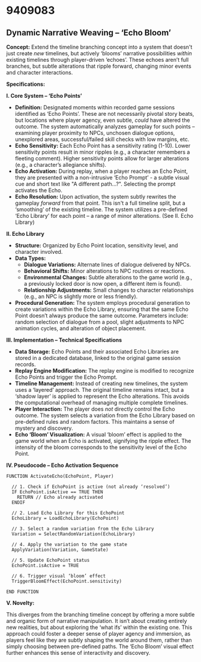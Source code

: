 # 9409083

## Dynamic Narrative Weaving – ‘Echo Bloom’

**Concept:** Extend the timeline branching concept into a system that doesn't just create *new* timelines, but actively ‘blooms’ narrative possibilities *within* existing timelines through player-driven ‘echoes’. These echoes aren’t full branches, but subtle alterations that ripple forward, changing minor events and character interactions.

**Specifications:**

**I. Core System – ‘Echo Points’**

*   **Definition:** Designated moments within recorded game sessions identified as ‘Echo Points’. These are not necessarily pivotal story beats, but locations where player agency, even subtle, *could* have altered the outcome. The system automatically analyzes gameplay for such points – examining player proximity to NPCs, unchosen dialogue options, unexplored areas, successful/failed skill checks with low margins, etc.
*   **Echo Sensitivity:** Each Echo Point has a sensitivity rating (1-10). Lower sensitivity points result in minor ripples (e.g., a character remembers a fleeting comment). Higher sensitivity points allow for larger alterations (e.g., a character’s allegiance shifts).
*   **Echo Activation:** During replay, when a player reaches an Echo Point, they are presented with a non-intrusive ‘Echo Prompt’ - a subtle visual cue and short text like "A different path…?". Selecting the prompt activates the Echo.
*   **Echo Resolution:**  Upon activation, the system subtly rewrites the gameplay *forward* from that point. This isn't a full timeline split, but a ‘smoothing’ of the existing timeline.  The system utilizes a pre-defined ‘Echo Library’ for each point – a range of minor alterations. (See II. Echo Library)

**II. Echo Library**

*   **Structure:** Organized by Echo Point location, sensitivity level, and character involved.
*   **Data Types:**
    *   **Dialogue Variations:** Alternate lines of dialogue delivered by NPCs.
    *   **Behavioral Shifts:** Minor alterations to NPC routines or reactions.
    *   **Environmental Changes:** Subtle alterations to the game world (e.g., a previously locked door is now open, a different item is found).
    *   **Relationship Adjustments:** Small changes to character relationships (e.g., an NPC is slightly more or less friendly).
*   **Procedural Generation:** The system employs procedural generation to create variations within the Echo Library, ensuring that the same Echo Point doesn’t always produce the same outcome.  Parameters include: random selection of dialogue from a pool, slight adjustments to NPC animation cycles, and alteration of object placement.

**III. Implementation – Technical Specifications**

*   **Data Storage:** Echo Points and their associated Echo Libraries are stored in a dedicated database, linked to the original game session records.
*   **Replay Engine Modification:** The replay engine is modified to recognize Echo Points and trigger the Echo Prompt.
*   **Timeline Management:** Instead of creating new timelines, the system uses a ‘layered’ approach.  The original timeline remains intact, but a ‘shadow layer’ is applied to represent the Echo alterations. This avoids the computational overhead of managing multiple complete timelines.
*   **Player Interaction:** The player does *not* directly control the Echo outcome. The system selects a variation from the Echo Library based on pre-defined rules and random factors. This maintains a sense of mystery and discovery.
*   **Echo ‘Bloom’ Visualization:** A visual ‘bloom’ effect is applied to the game world when an Echo is activated, signifying the ripple effect. The intensity of the bloom corresponds to the sensitivity level of the Echo Point.

**IV.  Pseudocode – Echo Activation Sequence**

```
FUNCTION ActivateEcho(EchoPoint, Player)

  // 1. Check if EchoPoint is active (not already ‘resolved’)
  IF EchoPoint.isActive == TRUE THEN
    RETURN // Echo already activated
  ENDIF

  // 2. Load Echo Library for this EchoPoint
  EchoLibrary = LoadEchoLibrary(EchoPoint)

  // 3. Select a random variation from the Echo Library
  Variation = SelectRandomVariation(EchoLibrary)

  // 4. Apply the variation to the game state
  ApplyVariation(Variation, GameState)

  // 5. Update EchoPoint status
  EchoPoint.isActive = TRUE

  // 6. Trigger visual ‘bloom’ effect
  TriggerBloomEffect(EchoPoint.sensitivity)

END FUNCTION
```

**V. Novelty:**

This diverges from the branching timeline concept by offering a more subtle and organic form of narrative manipulation. It isn’t about creating entirely new realities, but about exploring the ‘what ifs’ within the existing one.  This approach could foster a deeper sense of player agency and immersion, as players feel like they are subtly shaping the world around them, rather than simply choosing between pre-defined paths. The ‘Echo Bloom’ visual effect further enhances this sense of interactivity and discovery.